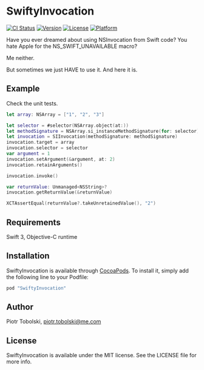 # SwiftyInvocation

[![CI Status](http://img.shields.io/travis/piotr-tobolski/SwiftyInvocation.svg?style=flat)](https://travis-ci.org/piotr-tobolski/SwiftyInvocation)
[![Version](https://img.shields.io/cocoapods/v/SwiftyInvocation.svg?style=flat)](http://cocoapods.org/pods/SwiftyInvocation)
[![License](https://img.shields.io/cocoapods/l/SwiftyInvocation.svg?style=flat)](http://cocoapods.org/pods/SwiftyInvocation)
[![Platform](https://img.shields.io/cocoapods/p/SwiftyInvocation.svg?style=flat)](http://cocoapods.org/pods/SwiftyInvocation)


Have you ever dreamed about using NSInvocation from Swift code?
You hate Apple for the NS_SWIFT_UNAVAILABLE macro?

Me neither.

But sometimes we just HAVE to use it. And here it is.

## Example

Check the unit tests.

```swift
let array: NSArray = ["1", "2", "3"]

let selector = #selector(NSArray.object(at:))
let methodSignature = NSArray.si_instanceMethodSignature(for: selector)
let invocation = SIInvocation(methodSignature: methodSignature)
invocation.target = array
invocation.selector = selector
var argument = 1
invocation.setArgument(&argument, at: 2)
invocation.retainArguments()

invocation.invoke()

var returnValue: Unmanaged<NSString>?
invocation.getReturnValue(&returnValue)

XCTAssertEqual(returnValue?.takeUnretainedValue(), "2")
```

## Requirements

Swift 3, Objective-C runtime

## Installation

SwiftyInvocation is available through [CocoaPods](http://cocoapods.org). To install
it, simply add the following line to your Podfile:

```ruby
pod "SwiftyInvocation"
```

## Author

Piotr Tobolski, piotr.tobolski@me.com

## License

SwiftyInvocation is available under the MIT license. See the LICENSE file for more info.
